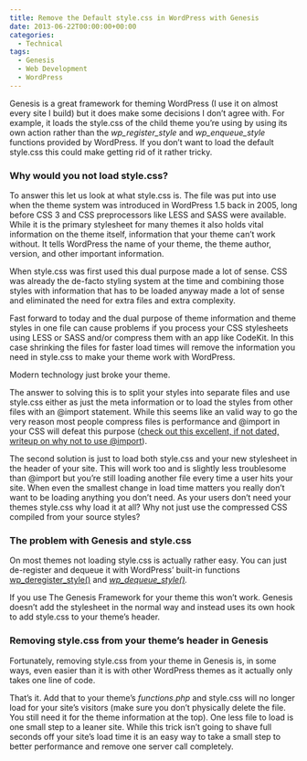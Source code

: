 ```yaml
---
title: Remove the Default style.css in WordPress with Genesis
date: 2013-06-22T00:00:00+00:00
categories:
  - Technical
tags:
  - Genesis
  - Web Development
  - WordPress
---
```


Genesis is a great framework for theming WordPress (I use it on almost every site I build) but it does make some decisions I don’t agree with. For example, it loads the style.css of the child theme you’re using by using its own action rather than the _wp\_register\_style_ and _wp\_enqueue\_style_ functions provided by WordPress. If you don’t want to load the default style.css this could make getting rid of it rather tricky.

### Why would you not load style.css?

To answer this let us look at what style.css is. The file was put into use when the theme system was introduced in WordPress 1.5 back in 2005, long before CSS 3 and CSS preprocessors like LESS and SASS were available. While it is the primary stylesheet for many themes it also holds vital information on the theme itself, information that your theme can’t work without. It tells WordPress the name of your theme, the theme author, version, and other important information.

When style.css was first used this dual purpose made a lot of sense. CSS was already the de-facto styling system at the time and combining those styles with information that has to be loaded anyway made a lot of sense and eliminated the need for extra files and extra complexity.

Fast forward to today and the dual purpose of theme information and theme styles in one file can cause problems if you process your CSS stylesheets using LESS or SASS and/or compress them with an app like CodeKit. In this case shrinking the files for faster load times will remove the information you need in style.css to make your theme work with WordPress.

Modern technology just broke your theme.

The answer to solving this is to split your styles into separate files and use style.css either as just the meta information or to load the styles from other files with an @import statement. While this seems like an valid way to go the very reason most people compress files is performance and @import in your CSS will defeat this purpose ([check out this excellent, if not dated, writeup on why not to use @import](http://www.stevesouders.com/blog/2009/04/09/dont-use-import/ "Don't use @import")).

The second solution is just to load both style.css and your new stylesheet in the header of your site. This will work too and is slightly less troublesome than @import but you’re still loading another file every time a user hits your site. When even the smallest change in load time matters you really don’t want to be loading anything you don’t need. As your users don’t need your themes style.css why load it at all? Why not just use the compressed CSS compiled from your source styles?

### The problem with Genesis and style.css

On most themes not loading style.css is actually rather easy. You can just de-register and dequeue it with WordPress’ built-in functions [wp\_deregister\_style()](http://codex.wordpress.org/Function_Reference/wp_deregister_style "wp_deregister_style() in the WordPress Codex") and _[wp\_dequeue\_style()](http://codex.wordpress.org/Function_Reference/wp_dequeue_style "wp_dequeue_style in the WordPress codex")._

If you use The Genesis Framework for your theme this won’t work. Genesis doesn’t add the stylesheet in the normal way and instead uses its own hook to add style.css to your theme’s header.

### Removing style.css from your theme’s header in Genesis

Fortunately, removing style.css from your theme in Genesis is, in some ways, even easier than it is with other WordPress themes as it actually only takes one line of code.

That’s it. Add that to your theme’s _functions.php_ and style.css will no longer load for your site’s visitors (make sure you don’t physically delete the file. You still need it for the theme information at the top). One less file to load is one small step to a leaner site. While this trick isn’t going to shave full seconds off your site’s load time it is an easy way to take a small step to better performance and remove one server call completely.